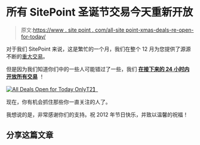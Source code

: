# 所有 SitePoint 圣诞节交易今天重新开放

> 原文:[https://www . site point . com/all-site point-xmas-deals-re-open-for-today/](https://www.sitepoint.com/all-sitepoint-xmas-deals-re-open-for-today/)

对于我们 SitePoint 来说，这是繁忙的一个月，我们在整个 12 月为您提供了源源不断的[重大交易](https://www.sitepoint.com/blog/)。

但是因为我们知道你们中的一些人可能错过了一些，我们 **[在接下来的 24 小时内开放所有交易](https://www.sitepoint.com/blog/)** ！

[![All Deals Open for Today Only](../Images/6b1d4f06fff415b6329c10fbd3191b30.png)T2】](https://www.sitepoint.com/blog/)

现在，你有机会抓住那些你一直关注的人了。

我想说的是，非常感谢你们的支持。祝 2012 年节日快乐，并致以温馨的祝福！

## 分享这篇文章
